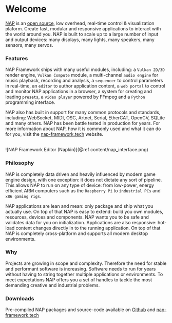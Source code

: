 Welcome
=======================

[NAP](https://nap-framework.tech) is an [open source](https://github.com/napframework), low overhead, real-time control & visualization plaform. Create fast, modular and responsive applications to interact with the world around you. NAP is built to scale up to a large number of input and output devices: many displays, many lights, many speakers, many sensors, many servos.

### Features

NAP Framework ships with many useful modules, including: a `Vulkan 2D/3D` render engine, `Vulkan Compute` module, a multi-channel `audio engine` for music playback, recording and analysis, a `sequencer` to control parameters in real-time, an `editor` to author application content, a `web portal` to control and monitor NAP applications in a browser, a system for creating and loading `presets`, a `video player` powered by FFmpeg and a `Python` programming interface.

NAP also has built in support for many common protocols and standards, including: WebSocket, MIDI, OSC, Artnet, Serial, EtherCAT, OpenCV, SQLite and many others. NAP has been battle tested in production for years. For more information about NAP, how it is commonly used and what it can do for you, visit the [nap-framework.tech](https://nap-framework.tech) website.

<br>
![NAP Framework Editor (Napkin)](@ref content/nap_interface.png)

### Philosophy

NAP is completely data driven and heavily influenced by modern game engine design, with one exception: it does not dictate any sort of pipeline. This allows NAP to run on any type of device: from low-power, energy efficient ARM computers such as the `Raspberry Pi` to `industrial PCs` and `x86 gaming rigs`. 

NAP applications are lean and mean: only package and ship what you actually use. On top of that NAP is easy to extend: build you own modules, resources, devices and components. NAP wants you to be safe and validates data for you on initialization. Applications are also responsive: hot-load content changes directly in to the running application. On top of that NAP is completely cross-platform and supports all modern desktop environments.

### Why

Projects are growing in scope and complexity. Therefore the need for stable and performant software is increasing. Software needs to run for years without having to string together multiple applications or environments. To meet expectations NAP offers you a set of handles to tackle the most demanding creative and industrial problems.

### Downloads

Pre-compiled NAP packages and source-code available on [Github](https://github.com/napframework) and [nap-framework.tech](https://nap-framework.tech)